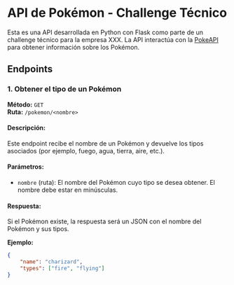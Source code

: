 # API de Pokémon - Challenge Técnico

Esta es una API desarrollada en Python con Flask como parte de un challenge técnico para la empresa XXX. La API interactúa con la [PokeAPI](https://pokeapi.co/) para obtener información sobre los Pokémon.

## Endpoints

### 1. Obtener el tipo de un Pokémon

**Método:** `GET`  
**Ruta:** `/pokemon/<nombre>`  

#### Descripción:
Este endpoint recibe el nombre de un Pokémon y devuelve los tipos asociados (por ejemplo, fuego, agua, tierra, aire, etc.).

#### Parámetros:
- `nombre` (ruta): El nombre del Pokémon cuyo tipo se desea obtener. El nombre debe estar en minúsculas.

#### Respuesta:
Si el Pokémon existe, la respuesta será un JSON con el nombre del Pokémon y sus tipos.

**Ejemplo:**
```json
{
    "name": "charizard",
    "types": ["fire", "flying"]
}



